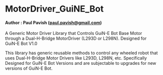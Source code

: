 # MotorDriver_GuiNE_Bot
#### Author : Paul Pavish (paul.pavish@gmail.com)

A Generic Motor Driver Library that Controls GuiN-E Bot Base Motor through a Dual-H-Bridge MotorDriver (L293D or L298N). Designed for GuiN-E Bot V1.0

This library has generic reusable methods to control any wheeled robot that uses Dual-H-Bridge Motor Drivers like L293D, L298N, etc. Specifically Designed for GuiN-E Bot Versions and are subjectable to upgrades for new versions of GuiN-E Bot.
